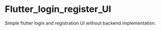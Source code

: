 # Flutter_login_register_UI
Simple flutter login and registration UI without backend implementation.
